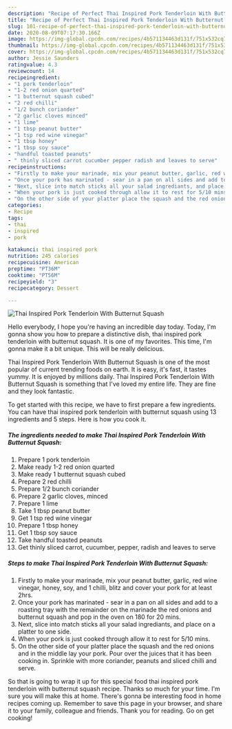 ```yaml
---
description: "Recipe of Perfect Thai Inspired Pork Tenderloin With Butternut Squash"
title: "Recipe of Perfect Thai Inspired Pork Tenderloin With Butternut Squash"
slug: 101-recipe-of-perfect-thai-inspired-pork-tenderloin-with-butternut-squash
date: 2020-08-09T07:17:30.166Z
image: https://img-global.cpcdn.com/recipes/4b571134463d131f/751x532cq70/thai-inspired-pork-tenderloin-with-butternut-squash-recipe-main-photo.jpg
thumbnail: https://img-global.cpcdn.com/recipes/4b571134463d131f/751x532cq70/thai-inspired-pork-tenderloin-with-butternut-squash-recipe-main-photo.jpg
cover: https://img-global.cpcdn.com/recipes/4b571134463d131f/751x532cq70/thai-inspired-pork-tenderloin-with-butternut-squash-recipe-main-photo.jpg
author: Jessie Saunders
ratingvalue: 4.3
reviewcount: 14
recipeingredient:
- "1 pork tenderloin"
- "1-2 red onion quarted"
- "1 butternut squash cubed"
- "2 red chilli"
- "1/2 bunch coriander"
- "2 garlic cloves minced"
- "1 lime"
- "1 tbsp peanut butter"
- "1 tsp red wine vinegar"
- "1 tbsp honey"
- "1 tbsp soy sauce"
- "handful toasted peanuts"
- " thinly sliced carrot cucumber pepper radish and leaves to serve"
recipeinstructions:
- "Firstly to make your marinade, mix your peanut butter, garlic, red wine vinegar, honey, soy, and 1 chilli, blitz and cover your pork for at least 2hrs."
- "Once your pork has marinated - sear in a pan on all sides and add to a roasting tray with the remainder on the marinade the red onions and butternut squash and pop in the oven on 180 for 20 mins."
- "Next, slice into match sticks all your salad ingrediants, and place on a platter to one side."
- "When your pork is just cooked through allow it to rest for 5/10 mins."
- "On the other side of your platter place the squash and the red onions and in the middle lay your pork. Pour over the juices that it has been cooking in. Sprinkle with more coriander, peanuts and sliced chilli and serve."
categories:
- Recipe
tags:
- thai
- inspired
- pork

katakunci: thai inspired pork 
nutrition: 245 calories
recipecuisine: American
preptime: "PT36M"
cooktime: "PT56M"
recipeyield: "3"
recipecategory: Dessert

---
```



![Thai Inspired Pork Tenderloin With Butternut Squash](https://img-global.cpcdn.com/recipes/4b571134463d131f/751x532cq70/thai-inspired-pork-tenderloin-with-butternut-squash-recipe-main-photo.jpg)

Hello everybody, I hope you're having an incredible day today. Today, I'm gonna show you how to prepare a distinctive dish, thai inspired pork tenderloin with butternut squash. It is one of my favorites. This time, I'm gonna make it a bit unique. This will be really delicious.

Thai Inspired Pork Tenderloin With Butternut Squash is one of the most popular of current trending foods on earth. It is easy, it's fast, it tastes yummy. It is enjoyed by millions daily. Thai Inspired Pork Tenderloin With Butternut Squash is something that I've loved my entire life. They are fine and they look fantastic.




To get started with this recipe, we have to first prepare a few ingredients. You can have thai inspired pork tenderloin with butternut squash using 13 ingredients and 5 steps. Here is how you cook it.

<!--inarticleads1-->

##### The ingredients needed to make Thai Inspired Pork Tenderloin With Butternut Squash:

1. Prepare 1 pork tenderloin
1. Make ready 1-2 red onion quarted
1. Make ready 1 butternut squash cubed
1. Prepare 2 red chilli
1. Prepare 1/2 bunch coriander
1. Prepare 2 garlic cloves, minced
1. Prepare 1 lime
1. Take 1 tbsp peanut butter
1. Get 1 tsp red wine vinegar
1. Prepare 1 tbsp honey
1. Get 1 tbsp soy sauce
1. Take handful toasted peanuts
1. Get  thinly sliced carrot, cucumber, pepper, radish and leaves to serve




<!--inarticleads2-->

##### Steps to make Thai Inspired Pork Tenderloin With Butternut Squash:

1. Firstly to make your marinade, mix your peanut butter, garlic, red wine vinegar, honey, soy, and 1 chilli, blitz and cover your pork for at least 2hrs.
1. Once your pork has marinated - sear in a pan on all sides and add to a roasting tray with the remainder on the marinade the red onions and butternut squash and pop in the oven on 180 for 20 mins.
1. Next, slice into match sticks all your salad ingrediants, and place on a platter to one side.
1. When your pork is just cooked through allow it to rest for 5/10 mins.
1. On the other side of your platter place the squash and the red onions and in the middle lay your pork. Pour over the juices that it has been cooking in. Sprinkle with more coriander, peanuts and sliced chilli and serve.




So that is going to wrap it up for this special food thai inspired pork tenderloin with butternut squash recipe. Thanks so much for your time. I'm sure you will make this at home. There's gonna be interesting food in home recipes coming up. Remember to save this page in your browser, and share it to your family, colleague and friends. Thank you for reading. Go on get cooking!

